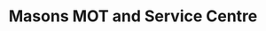 ---
title: "Masons MOT and Service Centre"
url: /farnham/masons-mot-and-service-centre/
shop: car repair
---